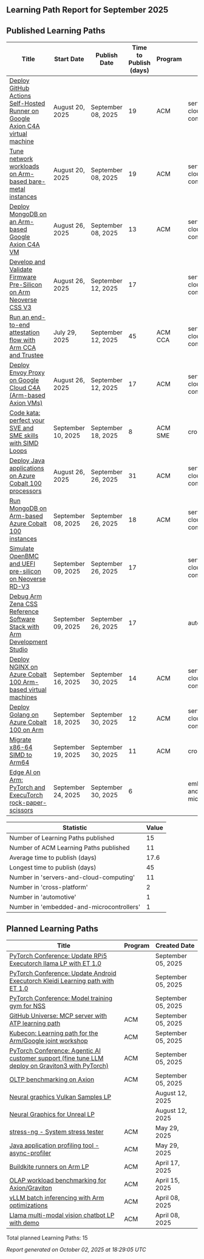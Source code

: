 ## Learning Path Report for September 2025


## Published Learning Paths
| Title | Start Date | Publish Date | Time to Publish (days) | Program | Category |
|-------|--------------|-------------|----------------------|-----|----------|
| [Deploy GitHub Actions Self-Hosted Runner on Google Axion C4A virtual machine](https://learn.arm.com/learning-paths/servers-and-cloud-computing/github-on-arm/) | August 20, 2025 | September 08, 2025 | 19 | ACM | servers-and-cloud-computing |
| [Tune network workloads on Arm-based bare-metal instances](https://learn.arm.com/learning-paths/servers-and-cloud-computing/tune-network-workloads-on-bare-metal/) | August 20, 2025 | September 08, 2025 | 19 | ACM | servers-and-cloud-computing |
| [Deploy MongoDB on an Arm-based Google Axion C4A VM](https://learn.arm.com/learning-paths/servers-and-cloud-computing/mongodb-on-gcp/) | August 26, 2025 | September 08, 2025 | 13 | ACM | servers-and-cloud-computing |
| [Develop and Validate Firmware Pre-Silicon on Arm Neoverse CSS V3](https://learn.arm.com/learning-paths/servers-and-cloud-computing/neoverse-rdv3-swstack/) | August 26, 2025 | September 12, 2025 | 17 |  | servers-and-cloud-computing |
| [Run an end-to-end attestation flow with Arm CCA and Trustee](https://learn.arm.com/learning-paths/servers-and-cloud-computing/cca-trustee/) | July 29, 2025 | September 12, 2025 | 45 | ACM CCA | servers-and-cloud-computing |
| [Deploy Envoy Proxy on Google Cloud C4A (Arm-based Axion VMs)](https://learn.arm.com/learning-paths/servers-and-cloud-computing/envoy-gcp/) | August 26, 2025 | September 12, 2025 | 17 | ACM | servers-and-cloud-computing |
| [Code kata: perfect your SVE and SME skills with SIMD Loops](https://learn.arm.com/learning-paths/cross-platform/simd-loops/) | September 10, 2025 | September 18, 2025 | 8 | ACM SME | cross-platform |
| [Deploy Java applications on Azure Cobalt 100 processors](https://learn.arm.com/learning-paths/servers-and-cloud-computing/java-on-azure/) | August 26, 2025 | September 26, 2025 | 31 | ACM | servers-and-cloud-computing |
| [Run MongoDB on Arm-based Azure Cobalt 100 instances](https://learn.arm.com/learning-paths/servers-and-cloud-computing/mongodb-on-azure/) | September 08, 2025 | September 26, 2025 | 18 | ACM | servers-and-cloud-computing |
| [Simulate OpenBMC and UEFI pre-silicon on Neoverse RD-V3](https://learn.arm.com/learning-paths/servers-and-cloud-computing/openbmc-rdv3/) | September 09, 2025 | September 26, 2025 | 17 |  | servers-and-cloud-computing |
| [Debug Arm Zena CSS Reference Software Stack with Arm Development Studio](https://learn.arm.com/learning-paths/automotive/zenacssdebug/) | September 09, 2025 | September 26, 2025 | 17 |  | automotive |
| [Deploy NGINX on Azure Cobalt 100 Arm-based virtual machines](https://learn.arm.com/learning-paths/servers-and-cloud-computing/nginx-on-azure/) | September 16, 2025 | September 30, 2025 | 14 | ACM | servers-and-cloud-computing |
| [Deploy Golang on Azure Cobalt 100 on Arm](https://learn.arm.com/learning-paths/servers-and-cloud-computing/golang-on-azure/) | September 18, 2025 | September 30, 2025 | 12 | ACM | servers-and-cloud-computing |
| [Migrate x86-64 SIMD to Arm64](https://learn.arm.com/learning-paths/cross-platform/vectorization-comparison/) | September 19, 2025 | September 30, 2025 | 11 | ACM | cross-platform |
| [Edge AI on Arm: PyTorch and ExecuTorch rock-paper-scissors](https://learn.arm.com/learning-paths/embedded-and-microcontrollers/training-inference-pytorch/) | September 24, 2025 | September 30, 2025 | 6 |  | embedded-and-microcontrollers |

| Statistic | Value |
|-----------|-------|
| Number of Learning Paths published | 15 |
| Number of ACM Learning Paths published | 11 |
| Average time to publish (days) | 17.6 |
| Longest time to publish (days) | 45 |
| Number in 'servers-and-cloud-computing' | 11 |
| Number in 'cross-platform' | 2 |
| Number in 'automotive' | 1 |
| Number in 'embedded-and-microcontrollers' | 1 |

## Planned Learning Paths
| Title | Program | Created Date |
|-------|-----|--------------|
| [PyTorch Conference: Update RPi5 Executorch llama LP with ET 1.0](https://github.com/ArmDeveloperEcosystem/roadmap/issues/26) |  | September 05, 2025 |
| [PyTorch Conference: Update Android Executorch Kleidi Learning path with ET 1.0](https://github.com/ArmDeveloperEcosystem/roadmap/issues/25) |  | September 05, 2025 |
| [PyTorch Conference: Model training gym for NSS](https://github.com/ArmDeveloperEcosystem/roadmap/issues/24) |  | September 05, 2025 |
| [GitHub Universe: MCP server with ATP learning path](https://github.com/ArmDeveloperEcosystem/roadmap/issues/23) | ACM | September 05, 2025 |
| [Kubecon: Learning path for the Arm/Google joint workshop](https://github.com/ArmDeveloperEcosystem/roadmap/issues/22) | ACM | September 05, 2025 |
| [PyTorch Conference: Agentic AI customer support (fine tune LLM deploy on Graviton3 with PyTorch)](https://github.com/ArmDeveloperEcosystem/roadmap/issues/21) | ACM | September 05, 2025 |
| [OLTP benchmarking on Axion](https://github.com/ArmDeveloperEcosystem/roadmap/issues/20) | ACM | September 05, 2025 |
| [Neural graphics Vulkan Samples LP](https://github.com/ArmDeveloperEcosystem/roadmap/issues/19) |  | August 12, 2025 |
| [Neural Graphics for Unreal LP](https://github.com/ArmDeveloperEcosystem/roadmap/issues/18) |  | August 12, 2025 |
| [stress-ng - System stress tester](https://github.com/ArmDeveloperEcosystem/roadmap/issues/15) | ACM | May 29, 2025 |
| [Java application profiling tool - async-profiler](https://github.com/ArmDeveloperEcosystem/roadmap/issues/14) | ACM | May 29, 2025 |
| [Buildkite runners on Arm LP](https://github.com/ArmDeveloperEcosystem/roadmap/issues/12) | ACM | April 17, 2025 |
| [OLAP workload benchmarking for Axion/Graviton](https://github.com/ArmDeveloperEcosystem/roadmap/issues/11) | ACM | April 15, 2025 |
| [vLLM batch inferencing with Arm optimizations](https://github.com/ArmDeveloperEcosystem/roadmap/issues/5) | ACM | April 08, 2025 |
| [Llama multi-modal vision chatbot LP with demo](https://github.com/ArmDeveloperEcosystem/roadmap/issues/4) | ACM | April 08, 2025 |

Total planned Learning Paths: 15


_Report generated on October 02, 2025 at 18:29:05 UTC_

